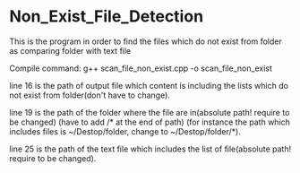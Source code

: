# Non_Exist_File_Detection
This is the program in order to find the files which do not exist from folder as comparing folder with text file 

Compile command:
g++ scan_file_non_exist.cpp -o scan_file_non_exist

line 16 
is the path of output file which content is including the lists which do not exist from folder(don't have to change).

line 19 
is the path of the folder where the file are in(absolute path! require to be changed)
(have to add /* at the end of path)
(for instance the path which includes files is ~/Destop/folder, change to ~/Destop/folder/*).

line 25 
is the path of the text file which includes the list of file(absolute path! require to be changed).
